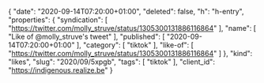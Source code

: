 {
  "date": "2020-09-14T07:20:00+01:00",
  "deleted": false,
  "h": "h-entry",
  "properties": {
    "syndication": [
      "https://twitter.com/molly_struve/status/1305300131886116864"
    ],
    "name": [
      "Like of @molly_struve's tweet"
    ],
    "published": [
      "2020-09-14T07:20:00+01:00"
    ],
    "category": [
      "tiktok"
    ],
    "like-of": [
      "https://twitter.com/molly_struve/status/1305300131886116864"
    ]
  },
  "kind": "likes",
  "slug": "2020/09/5xpgb",
  "tags": [
    "tiktok"
  ],
  "client_id": "https://indigenous.realize.be"
}

